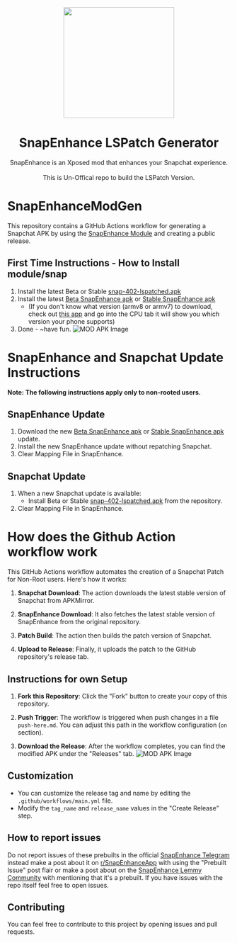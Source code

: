<div align="center">
  <img src="https://github.com/hamzaharoon1314/SnapEnhanceModGen/blob/9aba3263a34893c91a08d86183baf708bbbbea9c/REDME_IMG/LOGO.png" height="250" />

# SnapEnhance LSPatch Generator
SnapEnhance is an Xposed mod that enhances your Snapchat experience.<br/><br/> This is Un-Offical repo to build the LSPatch Version.
</div>

# SnapEnhanceModGen

This repository contains a GitHub Actions workflow for generating a Snapchat APK by using the [SnapEnhance Module](https://github.com/rhunk/SnapEnhance) and creating a public release.

## First Time Instructions -  How to Install module/snap
1. Install the latest Beta or Stable [snap-402-lspatched.apk](https://github.com/ABCPascal/SnapEnhanceModGen/releases/latest)
2. Install the latest [Beta SnapEnhance apk](https://t.me/snapenhance_ci) or [Stable SnapEnhance apk](https://github.com/rhunk/SnapEnhance/releases/latest)
   - (If you don't know what version (armv8 or armv7) to download, check out [this app](https://play.google.com/store/apps/details?id=com.abs.cpu_z_advance&hl=de&gl=US) and go into the CPU tab it will show you which version your phone supports)
4. Done - ~have fun.
![MOD APK Image](REDME_IMG/modapk.png)  

# SnapEnhance and Snapchat Update Instructions

**Note: The following instructions apply only to non-rooted users.**

## SnapEnhance Update
1. Download the new [Beta SnapEnhance apk](https://t.me/snapenhance_ci) or [Stable SnapEnhance apk](https://github.com/rhunk/SnapEnhance/releases/latest) update.
2. Install the new SnapEnhance update without repatching Snapchat.
3. Clear Mapping File in SnapEnhance.

## Snapchat Update
1. When a new Snapchat update is available:
   - Install Beta or Stable [snap-402-lspatched.apk](https://github.com/ABCPascal/SnapEnhanceModGen/releases/latest) from the repository.
3. Clear Mapping File in SnapEnhance.

# How does the Github Action workflow work

This GitHub Actions workflow automates the creation of a Snapchat Patch for Non-Root users. Here's how it works:

1. **Snapchat Download**: The action downloads the latest stable version of Snapchat from APKMirror.

2. **SnapEnhance Download**: It also fetches the latest stable version of SnapEnhance from the original repository.

3. **Patch Build**: The action then builds the patch version of Snapchat.

4. **Upload to Release**: Finally, it uploads the patch to the GitHub repository's release tab.

## Instructions for own Setup

1. **Fork this Repository**: Click the "Fork" button to create your copy of this repository.

2. **Push Trigger**: The workflow is triggered when push changes in a file `push-here.md`. You can adjust this path in the workflow configuration (`on` section).

3. **Download the Release**: After the workflow completes, you can find the modified APK under the "Releases" tab.
![MOD APK Image](REDME_IMG/modapk.png) 
## Customization

- You can customize the release tag and name by editing the `.github/workflows/main.yml` file.
- Modify the `tag_name` and `release_name` values in the "Create Release" step.

## How to report issues

Do not report issues of these prebuilts in the official [SnapEnhance Telegram](https://t.me/snapenhance_chat) instead make a post about it on [r/SnapEnhanceApp](https://reddit.com/r/SnapEnhanceApp) with using the "Prebuilt Issue" post flair or make a post about on the [SnapEnhance Lemmy Community](https://lemmy.world/c/snapenhance) with mentioning that it's a prebuilt. If you have issues with the repo itself feel free to open issues.

## Contributing

You can feel free to contribute to this project by opening issues and pull requests.

